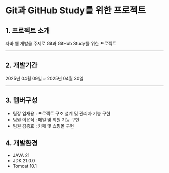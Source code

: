 # Git과 GitHub Study를 위한 프로젝트

## 1. 프로젝트 소개 
자바 웹 개발을 주제로 Git과 GitHub Study를 위한 프로젝트 
___

## 2. 개발기간 
2025년 04월 09일 ~ 2025년 04월 30일
___

## 3. 멤버구성
* 팀장 임재용 : 프로젝트 구조 설계 및 관리자 기능 구현
* 팀원 이윤식 : 메일 및 회원 기능 구현
* 팀원 김종효 : 카페 및 쇼핑몰 구현

## 4. 개발환경 
- JAVA 21
- JDK 21.0.0
- Tomcat 10.1

